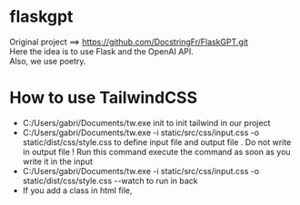 # flaskgpt
Original project ==> https://github.com/DocstringFr/FlaskGPT.git <br>
Here the idea is to use Flask and the OpenAI API. <br>
Also, we use poetry.

# How to use TailwindCSS
- C:/Users/gabri/Documents/tw.exe init  to init tailwind in our project
- C:/Users/gabri/Documents/tw.exe -i static/src/css/input.css -o static/dist/css/style.css  to define input file and output file .
Do not write in output file ! Run this command execute the command as soon as you write it in the input
- C:/Users/gabri/Documents/tw.exe -i static/src/css/input.css -o static/dist/css/style.css --watch  to run in back
- If you add a class in html file, 